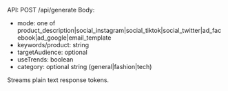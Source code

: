 API: POST /api/generate
Body:
- mode: one of product_description|social_instagram|social_tiktok|social_twitter|ad_facebook|ad_google|email_template
- keywords/product: string
- targetAudience: optional
- useTrends: boolean
- category: optional string (general|fashion|tech)

Streams plain text response tokens.